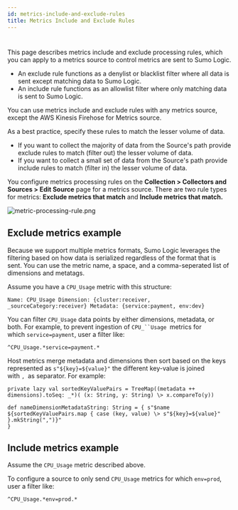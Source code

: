 ```yaml
---
id: metrics-include-and-exclude-rules
title: Metrics Include and Exclude Rules
---
```


#

This page describes metrics include and exclude processing rules, which you can apply to a metrics source to control metrics are sent to Sumo Logic.

* An exclude rule functions as a denylist or blacklist filter where all data is sent except matching data to Sumo Logic.
* An include rule functions as an allowlist filter where only matching data is sent to Sumo Logic.

You can use metrics include and exclude rules with any metrics source, except the AWS Kinesis Firehose for Metrics source.

As a best practice, specify these rules to match the lesser volume of data.

* If you want to collect the majority of data from the Source's path provide exclude rules to match (filter out) the lesser volume of data.
* If you want to collect a small set of data from the Source's path provide include rules to match (filter in) the lesser volume of data.

You configure metrics processing rules on the **Collection \> Collectors and Sources \> Edit Source** page for a metrics source. There are two rule types for metrics: **Exclude metrics that match** and **Include metrics that match.**

![metric-processing-rule.png](/img/collector/processing-rules/metric-processing-rule.png)

## Exclude metrics example

Because we support multiple metrics formats, Sumo Logic leverages the filtering based on how data is serialized regardless of the format that is sent. You can use the metric name, a space, and a comma-seperated list of dimensions and metatags.

Assume you have a `CPU_Usage` metric with this structure:

`Name: CPU_Usage Dimension: {cluster:receiver, _sourceCategory:receiver} Metadata: {service:payment, env:dev}`

You can filter `CPU_Usage` data points by either dimensions, metadata, or both. For example, to prevent ingestion of `CPU_``Usage `metrics for which `service=payment`, user a filter like:

`^CPU_Usage.*service=payment.* `

Host metrics merge metadata and dimensions then sort based on the keys represented as `s"${key}=${value}"` the different key-value is joined with `, `as separator. For example:

```
private lazy val sortedKeyValuePairs = TreeMap((metadata ++ dimensions).toSeq: _*)( (x: String, y: String) \> x.compareTo(y))

def nameDimensionMetadataString: String = { s"$name ${sortedKeyValuePairs.map { case (key, value) \> s"${key}=${value}" }.mkString(",")}"
}
```

## Include metrics example

Assume the `CPU_Usage` metric described above. 

To configure a source to only send `CPU_Usage` metrics for which `env=prod`, user a filter like:

```
^CPU_Usage.*env=prod.*
```
